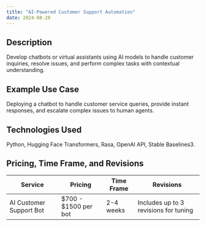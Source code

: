 ```yaml
---
title: "AI-Powered Customer Support Automation"
date: 2024-08-28
---
```


## Description
Develop chatbots or virtual assistants using AI models to handle customer inquiries, resolve issues, and perform complex tasks with contextual understanding.

## Example Use Case
Deploying a chatbot to handle customer service queries, provide instant responses, and escalate complex issues to human agents.

## Technologies Used
Python, Hugging Face Transformers, Rasa, OpenAI API, Stable Baselines3.

## Pricing, Time Frame, and Revisions

| Service                        | Pricing                | Time Frame | Revisions                              |
|--------------------------------|------------------------|------------|-----------------------------------------|
| AI Customer Support Bot        | $700 - $1500 per bot   | 2-4 weeks  | Includes up to 3 revisions for tuning   |
